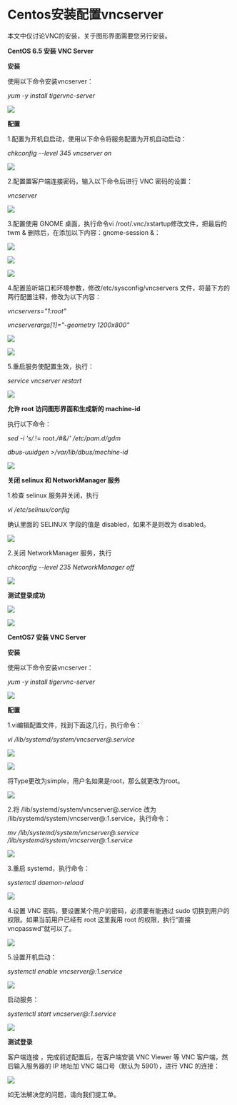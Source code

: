 # Centos安装配置vncserver
本文中仅讨论VNC的安装，关于图形界面需要您另行安装。



**CentOS 6.5 安装 VNC Server**

**安装**

使用以下命令安装vncserver：

*yum -y install tigervnc-server*

![](https://github.com/jdcloudcom/cn/blob/cn-VirtualMachine-Linux/image/Elastic-Compute/Virtual-Machine/Linux/Centos%E5%AE%89%E8%A3%85%E9%85%8D%E7%BD%AEvncserver01.png)

**配置**

1.配置为开机自启动，使用以下命令将服务配置为开机自动启动：

*chkconfig --level 345 vncserver on*

![](https://github.com/jdcloudcom/cn/blob/cn-VirtualMachine-Linux/image/Elastic-Compute/Virtual-Machine/Linux/Centos%E5%AE%89%E8%A3%85%E9%85%8D%E7%BD%AEvncserver02.png)

2.配置置客户端连接密码，输入以下命令后进行 VNC 密码的设置：

*vncserver*

![](https://github.com/jdcloudcom/cn/blob/cn-VirtualMachine-Linux/image/Elastic-Compute/Virtual-Machine/Linux/Centos%E5%AE%89%E8%A3%85%E9%85%8D%E7%BD%AEvncserver03.png)

3.配置使用 GNOME 桌面，执行命令vi /root/.vnc/xstartup修改文件，把最后的 twm & 删除后，在添加以下内容：gnome-session &：

![](https://github.com/jdcloudcom/cn/blob/cn-VirtualMachine-Linux/image/Elastic-Compute/Virtual-Machine/Linux/Centos%E5%AE%89%E8%A3%85%E9%85%8D%E7%BD%AEvncserver04.png)

![](https://github.com/jdcloudcom/cn/blob/cn-VirtualMachine-Linux/image/Elastic-Compute/Virtual-Machine/Linux/Centos%E5%AE%89%E8%A3%85%E9%85%8D%E7%BD%AEvncserver05.png)

![](https://github.com/jdcloudcom/cn/blob/cn-VirtualMachine-Linux/image/Elastic-Compute/Virtual-Machine/Linux/Centos%E5%AE%89%E8%A3%85%E9%85%8D%E7%BD%AEvncserver06.png)

4.配置监听端口和环境参数，修改/etc/sysconfig/vncservers 文件，将最下方的两行配置注释，修改为以下内容：

*vncservers="1:root"*

*vncserverargs[1]="-geometry 1200x800"*

![](https://github.com/jdcloudcom/cn/blob/cn-VirtualMachine-Linux/image/Elastic-Compute/Virtual-Machine/Linux/Centos%E5%AE%89%E8%A3%85%E9%85%8D%E7%BD%AEvncserver07.png)

![](https://github.com/jdcloudcom/cn/blob/cn-VirtualMachine-Linux/image/Elastic-Compute/Virtual-Machine/Linux/Centos%E5%AE%89%E8%A3%85%E9%85%8D%E7%BD%AEvncserver08.png)

5.重启服务使配置生效，执行：

*service vncserver restart*

![](https://github.com/jdcloudcom/cn/blob/cn-VirtualMachine-Linux/image/Elastic-Compute/Virtual-Machine/Linux/Centos%E5%AE%89%E8%A3%85%E9%85%8D%E7%BD%AEvncserver09.png)

**允许 root 访问图形界面和生成新的 machine-id**

执行以下命令：

*sed -i 's/.*!= root.*/#&/' /etc/pam.d/gdm*

*dbus-uuidgen >/var/lib/dbus/mechine-id*

![](https://github.com/jdcloudcom/cn/blob/cn-VirtualMachine-Linux/image/Elastic-Compute/Virtual-Machine/Linux/Centos%E5%AE%89%E8%A3%85%E9%85%8D%E7%BD%AEvncserver10.png)


**关闭 selinux 和 NetworkManager 服务**

1.检查 selinux 服务并关闭，执行

*vi /etc/selinux/config*

确认里面的 SELINUX 字段的值是 disabled，如果不是则改为 disabled。

![](https://github.com/jdcloudcom/cn/blob/cn-VirtualMachine-Linux/image/Elastic-Compute/Virtual-Machine/Linux/Centos%E5%AE%89%E8%A3%85%E9%85%8D%E7%BD%AEvncserver11.png)

2.关闭 NetworkManager 服务，执行

*chkconfig --level 235 NetworkManager off*

![](https://github.com/jdcloudcom/cn/blob/cn-VirtualMachine-Linux/image/Elastic-Compute/Virtual-Machine/Linux/Centos%E5%AE%89%E8%A3%85%E9%85%8D%E7%BD%AEvncserver12.png)

**测试登录成功**

![](https://github.com/jdcloudcom/cn/blob/cn-VirtualMachine-Linux/image/Elastic-Compute/Virtual-Machine/Linux/Centos%E5%AE%89%E8%A3%85%E9%85%8D%E7%BD%AEvncserver13.png)

![](https://github.com/jdcloudcom/cn/blob/cn-VirtualMachine-Linux/image/Elastic-Compute/Virtual-Machine/Linux/Centos%E5%AE%89%E8%A3%85%E9%85%8D%E7%BD%AEvncserver14.png)

**CentOS7 安装 VNC Server**

**安装**

使用以下命令安装vncserver：

*yum -y install tigervnc-server*

![](https://github.com/jdcloudcom/cn/blob/cn-VirtualMachine-Linux/image/Elastic-Compute/Virtual-Machine/Linux/Centos%E5%AE%89%E8%A3%85%E9%85%8D%E7%BD%AEvncserver15.png)

**配置**

1.vi编辑配置文件，找到下面这几行，执行命令：

*vi /lib/systemd/system/vncserver@.service*

![](https://github.com/jdcloudcom/cn/blob/cn-VirtualMachine-Linux/image/Elastic-Compute/Virtual-Machine/Linux/Centos%E5%AE%89%E8%A3%85%E9%85%8D%E7%BD%AEvncserver16.png)

![](https://github.com/jdcloudcom/cn/blob/cn-VirtualMachine-Linux/image/Elastic-Compute/Virtual-Machine/Linux/Centos%E5%AE%89%E8%A3%85%E9%85%8D%E7%BD%AEvncserver17.png)

将Type更改为simple，用户名如果是root，那么<USER>就更改为root。

![](https://github.com/jdcloudcom/cn/blob/cn-VirtualMachine-Linux/image/Elastic-Compute/Virtual-Machine/Linux/Centos%E5%AE%89%E8%A3%85%E9%85%8D%E7%BD%AEvncserver18.png)

2.将 /lib/systemd/system/vncserver@.service 改为 /lib/systemd/system/vncserver@:1.service，执行命令：

*mv /lib/systemd/system/vncserver@.service /lib/systemd/system/vncserver@:1.service*

![](https://github.com/jdcloudcom/cn/blob/cn-VirtualMachine-Linux/image/Elastic-Compute/Virtual-Machine/Linux/Centos%E5%AE%89%E8%A3%85%E9%85%8D%E7%BD%AEvncserver19.png)

3.重启 systemd，执行命令：

*systemctl daemon-reload*

![](https://github.com/jdcloudcom/cn/blob/cn-VirtualMachine-Linux/image/Elastic-Compute/Virtual-Machine/Linux/Centos%E5%AE%89%E8%A3%85%E9%85%8D%E7%BD%AEvncserver20.png)

4.设置 VNC 密码，要设置某个用户的密码，必须要有能通过 sudo 切换到用户的权限。如果当前用户已经有 root 这里我用 root 的权限，执行“直接vncpasswd”就可以了。

![](https://github.com/jdcloudcom/cn/blob/cn-VirtualMachine-Linux/image/Elastic-Compute/Virtual-Machine/Linux/Centos%E5%AE%89%E8%A3%85%E9%85%8D%E7%BD%AEvncserver21.png)

5.设置开机启动：

*systemctl enable vncserver@:1.service*

![](https://github.com/jdcloudcom/cn/blob/cn-VirtualMachine-Linux/image/Elastic-Compute/Virtual-Machine/Linux/Centos%E5%AE%89%E8%A3%85%E9%85%8D%E7%BD%AEvncserver22.png)

启动服务：

*systemctl start vncserver@:1.service*

![](https://github.com/jdcloudcom/cn/blob/cn-VirtualMachine-Linux/image/Elastic-Compute/Virtual-Machine/Linux/Centos%E5%AE%89%E8%A3%85%E9%85%8D%E7%BD%AEvncserver23.png)

**测试登录**

客户端连接 ，完成前述配置后，在客户端安装 VNC Viewer 等 VNC 客户端，然后输入服务器的 IP 地址加 VNC 端口号（默认为 5901），进行 VNC 的连接：

![](https://github.com/jdcloudcom/cn/blob/cn-VirtualMachine-Linux/image/Elastic-Compute/Virtual-Machine/Linux/Centos%E5%AE%89%E8%A3%85%E9%85%8D%E7%BD%AEvncserver24.png)

如无法解决您的问题，请向我们提工单。